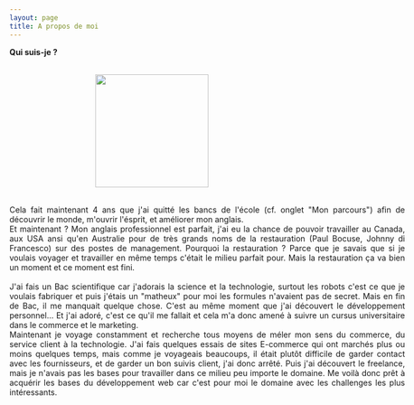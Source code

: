 ```yaml
---
layout: page
title: A propos de moi
---
```

<B> Qui suis-je ? </B> <br>
<br>
<p>
 <center><img src="https://images.pexels.com/photos/1573460/pexels-photo-1573460.jpeg?auto=compress&cs=tinysrgb&dpr=2&h=650&w=940" height="200" width="200"/></center>
</p>
<br>
<div STYLE="text-align:justify; width : 700px;">Cela fait maintenant 4 ans que j'ai quitté les bancs de l'école (cf. onglet "Mon parcours") afin de découvrir le monde, m'ouvrir l'ésprit, et améliorer mon anglais.<br>
Et maintenant ? Mon anglais professionnel est parfait, j'ai eu la chance de pouvoir travailler au Canada, aux USA ansi qu'en Australie pour de très grands noms de la restauration (Paul Bocuse, Johnny di Francesco) sur des postes de management. Pourquoi la restauration ? Parce que je savais que si je voulais voyager et travailler en même temps c'était le milieu parfait pour. Mais la restauration ça va bien un moment et ce moment est fini.<br>
  <br>
J'ai fais un Bac scientifique car j'adorais la science et la technologie, surtout les robots c'est ce que je voulais fabriquer et puis j'étais un "matheux" pour moi les formules n'avaient pas de secret. Mais en fin de Bac, il me manquait quelque chose. C'est au même moment que j'ai découvert le développement personnel... Et j'ai adoré, c'est ce qu'il me fallait et cela m'a donc amené à suivre un cursus universitaire dans le commerce et le marketing.<br>
Maintenant je voyage constamment et recherche tous moyens de méler mon sens du commerce, du service client à la technologie.
J'ai fais quelques essais de sites E-commerce qui ont marchés plus ou moins quelques temps, mais comme je voyageais beaucoups, il était plutôt difficile de garder contact avec les fournisseurs, et de garder un bon suivis client, j'ai donc arrêté.
Puis j'ai découvert le freelance, mais je n'avais pas les bases pour travailler dans ce milieu peu importe le domaine.
Me voilà donc prêt à acquérir les bases du développement web car c'est pour moi le domaine avec les challenges les plus intéressants. </div>
